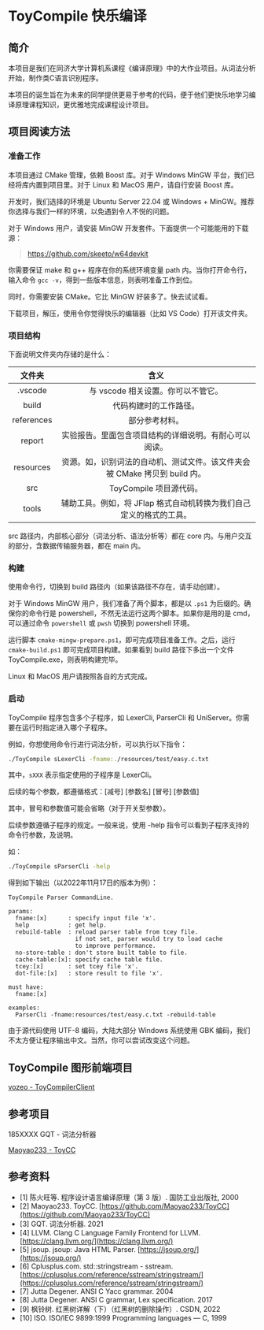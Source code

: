 # ToyCompile 快乐编译

## 简介

本项目是我们在同济大学计算机系课程《编译原理》中的大作业项目。从词法分析开始，制作类C语言识别程序。

本项目的诞生旨在为未来的同学提供更易于参考的代码，便于他们更快乐地学习编译原理课程知识，更优雅地完成课程设计项目。

## 项目阅读方法

### 准备工作

本项目通过 CMake 管理，依赖 Boost 库。对于 Windows MinGW 平台，我们已经将库内置到项目里。对于 Linux 和 MacOS 用户，请自行安装 Boost 库。

开发时，我们选择的环境是 Ubuntu Server 22.04 或 Windows + MinGW。推荐你选择与我们一样的环境，以免遇到令人不悦的问题。

对于 Windows 用户，请安装 MinGW 开发套件。下面提供一个可能能用的下载源：

> https://github.com/skeeto/w64devkit

你需要保证 make 和 g++ 程序在你的系统环境变量 path 内。当你打开命令行，输入命令 `gcc -v`，得到一些版本信息，则表明准备工作到位。

同时，你需要安装 CMake。它比 MinGW 好装多了。快去试试看。

下载项目，解压，使用令你觉得快乐的编辑器（比如 VS Code）打开该文件夹。

### 项目结构

下面说明文件夹内存储的是什么：

|   文件夹   |                             含义                             |
| :--------: | :----------------------------------------------------------: |
|  .vscode   |              与 vscode 相关设置。你可以不管它。              |
|   build    |                    代码构建时的工作路径。                    |
| references |                        部分参考材料。                        |
|   report   |    实验报告。里面包含项目结构的详细说明。有耐心可以阅读。    |
| resources  | 资源。如，识别词法的自动机、测试文件。该文件夹会被 CMake 拷贝到 build 内。 |
|    src     |                   ToyCompile 项目源代码。                    |
|   tools    | 辅助工具。例如，将 JFlap 格式自动机转换为我们自己定义的格式的工具。 |

src 路径内，内部核心部分（词法分析、语法分析等）都在 core 内。与用户交互的部分，含数据传输服务器，都在 main 内。

### 构建

使用命令行，切换到 build 路径内（如果该路径不存在，请手动创建）。

对于 Windows MinGW 用户，我们准备了两个脚本，都是以 `.ps1` 为后缀的。确保你的命令行是 powershell，不然无法运行这两个脚本。如果你是用的是 cmd，可以通过命令 `powershell` 或 `pwsh` 切换到 powershell 环境。

运行脚本 `cmake-mingw-prepare.ps1`，即可完成项目准备工作。之后，运行 `cmake-build.ps1` 即可完成项目构建。如果看到 build 路径下多出一个文件 ToyCompile.exe，则表明构建完毕。

Linux 和 MacOS 用户请按照各自的方式完成。

### 启动

ToyCompile 程序包含多个子程序，如 LexerCli, ParserCli 和 UniServer。你需要在运行时指定进入哪个子程序。

例如，你想使用命令行进行词法分析，可以执行以下指令：

```sh
./ToyCompile sLexerCli -fname:./resources/test/easy.c.txt
```

其中，`sXXX` 表示指定使用的子程序是 LexerCli。

后续的每个参数，都遵循格式：\[减号] \[参数名] \[冒号] \[参数值]

其中，冒号和参数值可能会省略（对于开关型参数）。

后续参数遵循子程序的规定。一般来说，使用 -help 指令可以看到子程序支持的命令行参数，及说明。

如：

```sh
./ToyCompile sParserCli -help
```

得到如下输出（以2022年11月17日的版本为例）：

```
ToyCompile Parser CommandLine.

params:
  fname:[x]      : specify input file 'x'.
  help           : get help.
  rebuild-table  : reload parser table from tcey file.
                   if not set, parser would try to load cache
                   to improve performance.
  no-store-table : don't store built table to file.
  cache-table:[x]: specify cache table file.
  tcey:[x]       : set tcey file 'x'.
  dot-file:[x]   : store result to file 'x'.

must have:
  fname:[x]

examples:
  ParserCli -fname:resources/test/easy.c.txt -rebuild-table
```

由于源代码使用 UTF-8 编码，大陆大部分 Windows 系统使用 GBK 编码，我们不太方便让程序输出中文。当然，你可以尝试改变这个问题。

## ToyCompile 图形前端项目

[vozeo - ToyCompilerClient](https://github.com/vozeo/ToyCompilerClient)

## 参考项目

185XXXX GQT - 词法分析器

[Maoyao233 - ToyCC](https://github.com/maoyao233/toycc)

## 参考资料

- \[1] 陈火旺等. 程序设计语言编译原理（第 3 版）. 国防工业出版社, 2000
- \[2] Maoyao233. ToyCC. [https://github.com/Maoyao233/ToyCC](https://github.com/Maoyao233/ToyCC)
- \[3] GQT. 词法分析器. 2021
- \[4] LLVM. Clang C Language Family Frontend for LLVM. [https://clang.llvm.org/](https://clang.llvm.org/)
- \[5] jsoup. jsoup: Java HTML Parser. [https://jsoup.org/](https://jsoup.org/)
- \[6] Cplusplus.com. std::stringstream - sstream. [https://cplusplus.com/reference/sstream/stringstream/](https://cplusplus.com/reference/sstream/stringstream/)
- \[7] Jutta Degener. ANSI C Yacc grammar. 2004
- \[8] Jutta Degener. ANSI C grammar, Lex specification. 2017
- \[9] 枫铃树. 红黑树详解（下）（红黑树的删除操作）. CSDN, 2022
- \[10] ISO. ISO/IEC 9899:1999 Programming languages — C, 1999
